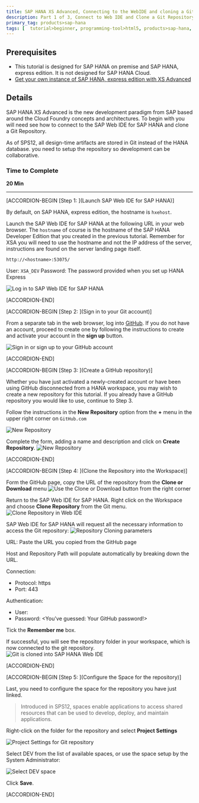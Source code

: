 ```yaml
---
title: SAP HANA XS Advanced, Connecting to the WebIDE and cloning a Git Repository to begin development
description: Part 1 of 3, Connect to Web IDE and Clone a Git Repository to begin development
primary_tag: products>sap-hana
tags: [  tutorial>beginner, programming-tool>html5, products>sap-hana, products>sap-web-ide ]
---
```


## Prerequisites  
 - This tutorial is designed for SAP HANA on premise and SAP HANA, express edition. It is not designed for SAP HANA Cloud.
 - [Get your own instance of SAP HANA, express edition with XS Advanced](https://community.sap.com/topics/hana)

## Details
SAP HANA XS Advanced is the new development paradigm from SAP based around the Cloud Foundry concepts and architectures. To begin with you will need see how to connect to the SAP Web IDE for SAP HANA and clone a Git Repository.

As of SPS12, all design-time artifacts are stored in Git instead of the HANA database. you need to setup the repository so development can be collaborative.

### Time to Complete
**20 Min**

---

[ACCORDION-BEGIN [Step 1: ](Launch SAP Web IDE for SAP HANA)]

By default, on SAP HANA, express edition, the hostname is `hxehost`.

Launch the SAP Web IDE for SAP HANA at the following URL in your web browser. The `hostname` of course is the hostname of the SAP HANA Developer Edition that you created in the previous tutorial. Remember for XSA you will need to use the hostname and not the IP address of the server, instructions are found on the server landing page itself.

`http://<hostname>:53075/`

User: `XSA_DEV`
Password: The password provided when you set up HANA Express

![Log in to SAP Web IDE for SAP HANA](1.png)

[ACCORDION-END]


[ACCORDION-BEGIN [Step 2: ](Sign in to your Git account)]

From a separate tab in the web browser, log into [GitHub](https://GitHub.com). If you do not have an account, proceed to create one by following the instructions to create and activate your account in the **sign up** button.

![Sign in or sign up to your GitHub account](1_git.png)


[ACCORDION-END]

[ACCORDION-BEGIN [Step 3: ](Create a GitHub repository)]

Whether you have just activated a newly-created account or have been using GitHub disconnected from a HANA workspace, you may wish to create a new repository for this tutorial. If you already have a  GitHub repository you would like to use, continue to Step 3.

Follow the instructions in the **New Repository** option from the **+** menu in the upper right corner on `GitHub.com`

![New Repository](2.png)

Complete the form, adding a name and description and click on **Create Repository**.
![New Repository](3.png)


[ACCORDION-END]


[ACCORDION-BEGIN [Step 4: ](Clone the Repository into the Workspace)]

Form the GitHub page, copy the URL of the repository from the **Clone or Download** menu
![Use the Clone or Download button from the right corner](3_1.png)

Return to the SAP Web IDE for SAP HANA. Right click on the Workspace and choose **Clone Repository** from the Git menu.
![Clone Repository in Web IDE](4.png)

SAP Web IDE for SAP HANA will request all the necessary information to access the Git repository:
![Repository Cloning parameters](4_2.png)

URL: Paste the URL you copied from the GitHub page

Host and Repository Path will populate automatically by breaking down the URL.

Connection:
- Protocol: https
- Port: 443

Authentication:
- User: <Your GitHub user id>
- Password:  <You've guessed: Your GitHub password!>

Tick the **Remember me** box.

If successful, you will see the repository folder in your workspace, which is now connected to the git repository.
![Git is cloned into SAP HANA Web IDE](4_3.png)


[ACCORDION-END]

[ACCORDION-BEGIN [Step 5: ](Configure the Space for the repository)]

Last, you need to configure the space for the repository you have just linked.

>Introduced in SPS12, spaces enable applications to access shared resources that can be used to develop, deploy, and maintain applications.

Right-click on the folder for the repository and select **Project Settings**

![Project Settings for Git repository](5.png)

Select DEV from the list of available spaces, or use the space setup by the System Administrator:

![Select DEV space](6.png)

Click **Save**.


[ACCORDION-END]
